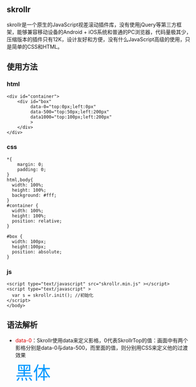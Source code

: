 ## skrollr
skrollr是一个原生的JavaScript视差滚动插件库，没有使用jQuery等第三方框架，能够兼容移动设备的Android + iOS系统和普通的PC浏览器，代码量极其少，压缩版本的插件只有12K，设计友好和方便，没有什么JavaScript高级的使用，只是简单的CSS和HTML。
## 使用方法
### html
```
<div id="container">
    <div id="box" 
         data-0="top:0px;left:0px" 
         data-500="top:50px;left:200px"
         data1000="top:100px;left:200px"
         >
    </div>
</div>
```
### css
```
*{
    margin: 0;
    padding: 0;
}
html,body{
  width: 100%;
  height: 100%;
  background: #fff;
}
#container {
  width: 100%;
  height: 100%;
  position: relative;
}

#box {
  width: 100px;
  height:100px;
  position: absolute;
}
```
### js
```
<script type="text/javascript" src="skrollr.min.js" ></script> 
<script type="text/javascript" > 
  var s = skrollr.init(); //初始化
</script> 
</body>
```
## 语法解析
* <font color=#dd0000>data-0</font>：Skrollr使用data来定义影格，0代表SkrollrTop的值：画面中有两个影格分别是data-0与data-500，而里面的值，则分别用CSS来定义他的过渡效果  
<font color=#0099ff size=12 face="黑体">黑体</font>
